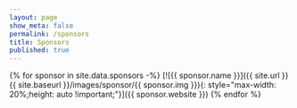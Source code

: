 ```yaml
---
layout: page
show_meta: false
permalink: /sponsors
title: Sponsors
published: true
---
```


{% for sponsor in site.data.sponsors -%}
    [![{{ sponsor.name }}]({{ site.url }}{{ site.baseurl }}/images/sponsor/{{ sponsor.img }}){: style="max-width: 20%;height: auto !important;"}]({{ sponsor.website }})
{% endfor %}